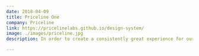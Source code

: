 ```yaml
---
date: 2018-04-09
title: Priceline One
company: Priceline
link: https://pricelinelabs.github.io/design-system/
image: ./images/priceline.jpg
description: In order to create a consistently great experience for our users, Priceline One is meant to be the single source of truth for user interface standards for both designers and developers.

---
```


